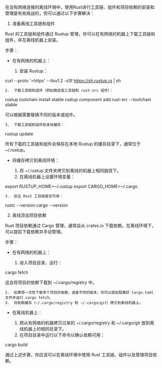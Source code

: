 在没有网络连接的离线环境中，使用Rust进行工具链、组件和项目依赖的安装和管理是有些挑战的，但可以通过以下步骤解决：

1. 准备离线工具链和组件

Rust 的工具链和组件通过 Rustup 管理，你可以在有网络的机器上下载工具链和组件，并在离线机器上安装。

步骤：

- 在有网络的机器上：

	1.	安装 Rustup：

curl --proto '=https' --tlsv1.2 -sSf https://sh.rustup.rs | sh


	2.	下载工具链和组件（例如稳定版工具链和 rust-src 组件）：

rustup toolchain install stable
rustup component add rust-src --toolchain stable

可以根据需要替换不同的版本或组件。

	3.	下载工具链和组件到本地缓存：

rustup update

所有下载的工具链和组件会保存在本地 Rustup 的缓存目录下，通常位于 ~/.rustup。

-	将缓存拷贝到离线环境：

	1.	将 ~/.rustup 文件夹拷贝到离线的机器上相同路径下。
	2.	在离线机器上设置环境变量：

export RUSTUP_HOME=~/.rustup
export CARGO_HOME=~/.cargo


	3.	验证 Rust 工具链是否可用：

rustc --version
cargo --version



2. 离线添加项目依赖

Rust 项目依赖通过 Cargo 管理，通常会从 crates.io 下载依赖。在离线环境下，可以提前下载依赖并手动管理。

步骤：

-	在有网络的机器上：

	1.	进入项目目录，运行：

cargo fetch

这会将项目的依赖下载到 ~/.cargo/registry 中。

	2.	如果想一次性下载多个项目的依赖，或者不同的版本，你可以提前配置好 Cargo.toml 文件并运行 cargo fetch。
	3.	将依赖缓存（~/.cargo/registry 和 ~/.cargo/git）拷贝到离线机器上。

-	在离线机器上：

	1.	把从有网络的机器拷贝过来的 ~/.cargo/registry 和 ~/.cargo/git 放到离线机器上的相同目录下。
	2.	在项目目录中运行以下命令以确认依赖可用：

cargo build



通过上述步骤，你应该可以在离线环境中使用 Rust 工具链、组件以及管理项目依赖。